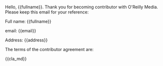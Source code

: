 Hello, {{fullname}}.  Thank you for becoming contributor with O'Reilly Media.  Please keep this email for your reference:

Full name: {{fullname}}

email: {{email}}

Address:
{{address}}


The terms of the contributor agreement are:

{{cla_md}}